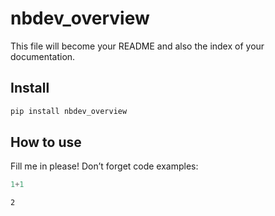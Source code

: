 nbdev_overview
================

<!-- WARNING: THIS FILE WAS AUTOGENERATED! DO NOT EDIT! -->

This file will become your README and also the index of your
documentation.

## Install

``` sh
pip install nbdev_overview
```

## How to use

Fill me in please! Don’t forget code examples:

``` python
1+1
```

    2
